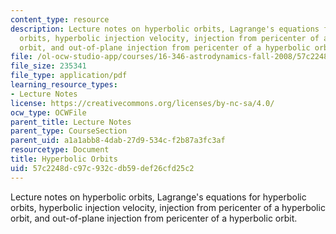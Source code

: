 ```yaml
---
content_type: resource
description: Lecture notes on hyperbolic orbits, Lagrange's equations for hyperbolic
  orbits, hyperbolic injection velocity, injection from pericenter of a hyperbolic
  orbit, and out-of-plane injection from pericenter of a hyperbolic orbit.
file: /ol-ocw-studio-app/courses/16-346-astrodynamics-fall-2008/57c2248dc97c932cdb59def26cfd25c2_lec_11.pdf
file_size: 235341
file_type: application/pdf
learning_resource_types:
- Lecture Notes
license: https://creativecommons.org/licenses/by-nc-sa/4.0/
ocw_type: OCWFile
parent_title: Lecture Notes
parent_type: CourseSection
parent_uid: a1a1abb8-4dab-27d9-534c-f2b87a3fc3af
resourcetype: Document
title: Hyperbolic Orbits
uid: 57c2248d-c97c-932c-db59-def26cfd25c2
---
```

Lecture notes on hyperbolic orbits, Lagrange's equations for hyperbolic orbits, hyperbolic injection velocity, injection from pericenter of a hyperbolic orbit, and out-of-plane injection from pericenter of a hyperbolic orbit.